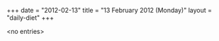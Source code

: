 +++
date = "2012-02-13"
title = "13 February 2012 (Monday)"
layout = "daily-diet"
+++


\<no entries\>

